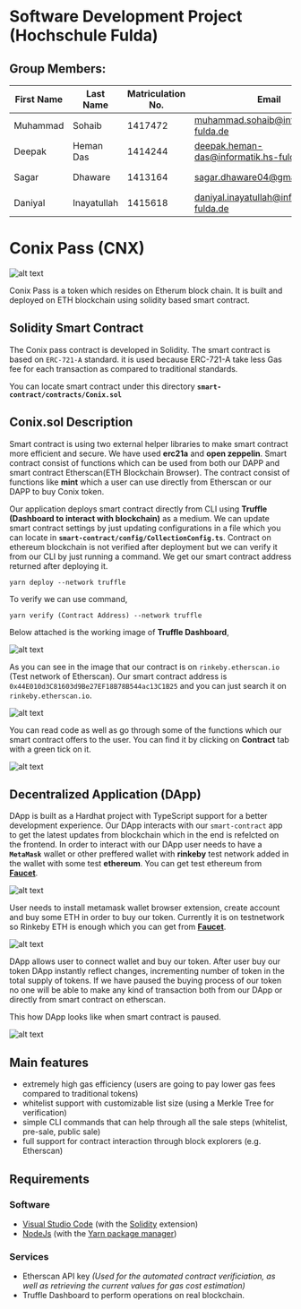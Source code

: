 # Software Development Project (Hochschule Fulda)

## **Group Members:**

| First Name   | Last Name    | Matriculation No. | Email        | Role         |
| ------------ | ------------ | ----------------- | ------------ | ------------ |
| Muhammad     | Sohaib       | 1417472           | muhammad.sohaib@informatik.hs-fulda.de      | Team Lead    |
| Deepak | Heman Das |   1414244    |  deepak.heman-das@informatik.hs-fulda.de  | Group Member |
| Sagar | Dhaware | 1413164      | sagar.dhaware04@gmail.com | Group Member |
| Daniyal  |  Inayatullah | 1415618   | daniyal.inayatullah@informatik.hs-fulda.de | Group Member |

# Conix Pass (CNX)

![alt text](https://i.ibb.co/tmKVG0f/conix-pass.png)

Conix Pass is a token which resides on Etherum block chain. It is built and deployed on ETH blockchain using solidity based smart contract.

## **Solidity Smart Contract**

The Conix pass contract is developed in Solidity. The smart contract is based on `ERC-721-A` standard. it is used because ERC-721-A take less
Gas fee for each transaction as compared to traditional standards.

You can locate smart contract under this directory **`smart-contract/contracts/Conix.sol`**

## **Conix.sol Description**

Smart contract is using two external helper libraries to make smart contract more efficient and secure. We have used **erc21a** and **open zeppelin**.
Smart contract consist of functions which can be used from both our DAPP and smart contract Etherscan(ETH Blockchain Browser).
The contract consist of functions like **mint** which a user can use directly from Etherscan or our DAPP to buy Conix token.

Our application deploys smart contract directly from CLI using **Truffle (Dashboard to interact with blockchain)** as a medium. We can update smart contract
settings by just updating configurations in a file which you can locate in **`smart-contract/config/CollectionConfig.ts`**. Contract on ethereum blockchain is not verified after deployment but we can verify it from our CLI by just running a command. We get our smart contract address returned after deploying it.

`yarn deploy --network truffle`

To verify we can use command,

`yarn verify (Contract Address) --network truffle`

Below attached is the working image of **Truffle Dashboard**,

![alt text](https://i.ibb.co/GsGp801/truffle.png)

As you can see in the image that our contract is on `rinkeby.etherscan.io` (Test network of Etherscan). Our smart contract address is `0x44E010d3C81603d9Be27EF18B78B544ac13C1B25` and you can just search it on `rinkeby.etherscan.io`.

![alt text](https://i.ibb.co/KWyx79h/conix-contract.png)

You can read code as well as go through some of the functions which our smart contract offers to the user. You can find it by clicking on **Contract** tab with a green tick on it.

![alt text](https://i.ibb.co/HKNPK03/read-code.png)

## **Decentralized Application (DApp)**

DApp is built as a Hardhat project with TypeScript support for a better development experience. Our DApp interacts with our `smart-contract` app to get the latest updates from blockchain
which in the end is refelcted on the frontend. In order to interact with our DApp user needs to have a **`MetaMask`** wallet or other preffered wallet with **rinkeby** test network added in
the wallet with some test **ethereum**. You can get test ethereum from **[Faucet](https://rinkebyfaucet.com/)**.

![alt text](https://i.ibb.co/NpvpZYz/dapp.png)

User needs to install metamask wallet browser extension, create account and buy some ETH in order to buy our token. Currently it is on testnetwork so Rinkeby ETH is enough which you can get from **[Faucet](https://rinkebyfaucet.com/)**.

![alt text](https://i.ibb.co/fNDTp74/metamask.png)

DApp allows user to connect wallet and buy our token. After user buy our token DApp instantly reflect changes, incrementing number of token in the total supply of tokens. If we have paused the buying process of our token no one will be able to make any kind of transaction both from our DApp or directly from smart contract on etherscan.

This how DApp looks like when smart contract is paused.

![alt text](https://i.ibb.co/r40tnsv/dapp-closed.png)

## Main features

- extremely high gas efficiency (users are going to pay lower gas fees compared to traditional tokens)
- whitelist support with customizable list size (using a Merkle Tree for verification)
- simple CLI commands that can help through all the sale steps (whitelist, pre-sale, public sale)
- full support for contract interaction through block explorers (e.g. Etherscan)

## Requirements

### Software

- [Visual Studio Code](https://code.visualstudio.com/) (with the [Solidity](https://marketplace.visualstudio.com/items?itemName=JuanBlanco.solidity) extension)
- [NodeJs](https://nodejs.org/) (with the [Yarn package manager](https://yarnpkg.com/getting-started/install))

### Services

- Etherscan API key _(Used for the automated contract verificiation, as well as retrieving the current values for gas cost estimation)_
- Truffle Dashboard to perform operations on real blockchain.
